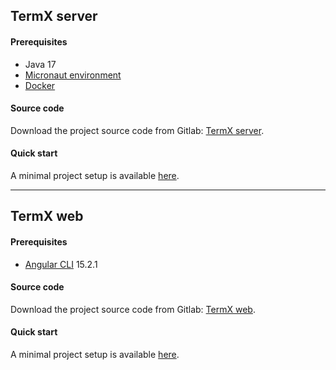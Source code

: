 ## TermX server

#### Prerequisites
- Java 17
- [Micronaut environment](https://micronaut.io/docs/)
- [Docker](https://www.docker.com/get-started/)

#### Source code
Download the project source code from Gitlab: [TermX server](https://gitlab.com/kodality/terminology).

#### Quick start
A minimal project setup is available [here](https://gitlab.com/kodality-public/terminology-server/-/blob/main/README.md).

---

## TermX web
#### Prerequisites
- [Angular CLI](https://github.com/angular/angular-cli) 15.2.1

#### Source code
Download the project source code from Gitlab: [TermX web](https://gitlab.com/kodality-public/terminology-web).

#### Quick start
A minimal project setup is available [here](https://gitlab.com/kodality-public/terminology-web/-/blob/main/README.md).

